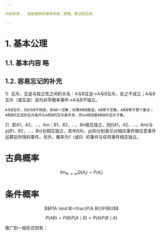 ```yaml
---

内容来源：  智能搜索和推荐系统：原理、算法和应用

---
```


# 1. 基本公理

## 1.1. 基本内容 略

## 1.2. 容易忘记的补充


1）互斥、互逆与独立性之间的关系：A与B互逆$\rightarrow$A与B互斥，反之不成立；A与B互斥（或互逆）且均非零概率事件$\rightarrow$A与B不独立。

    A与B互斥，则A与B不相容，即AB＝空集；如果A和B是逆，AB等于空集，A和B等于整个集合；
    A和B的互逆的互斥条件比A和B的互斥条件多，所以A和B是A和B的互斥子集。

2）若$A1，A2，…，Am；B1，B2，…，Bn$相互独立，则$f(A1，A2，…，Am)$与$g(B1，B2，…，Bn)$也相互独立，其中$f(A)、g(B)$分别表示对相应事件做任意事件运算后所得的事件。另外，概率为$1$（或$0$）的事件与任何事件相互独立。


# 古典概率

$$\lim _{N \rightarrow \infty} Q\left(A_{i}\right)=P\left(A_{i}\right)$$

# 条件概率

$$P(A \mid B)=\frac{P(A B)}{P(B)}$$

$$
P(A B)=P(B) P(A \mid B)=P(A) P(B \mid A)
$$

推广到一般形式则有：



